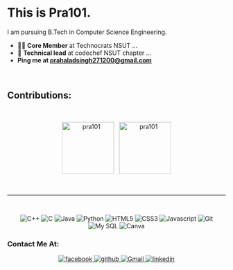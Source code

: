 # This is Pra101. 


I am pursuing B.Tech in Computer Science Engineering.
<!--
*ishikabansal04/ishikabansal04* is a ✨ special ✨ repository because its `README.md` (this file) appears on your GitHub profile.

Here are some ideas to get you started:

- 🔭 I’m currently working on ...
- 🌱 I’m currently learning ...
- 👯 I’m looking to collaborate on ...
- 🤔 I’m looking for help with ...
- 💬 Ask me about ...
- 📫 How to reach me: ...
- 😄 Pronouns: ...
- ⚡ Fun fact: ...
-->



- 👨‍💻 **Core Member** at Technocrats NSUT ...
- 🔭  **Technical lead** at codechef NSUT chapter ...
- **Ping me at prahaladsingh271200@gmail.com**
<br>
<h2>Contributions:</h2>

<br>

<p align="center"><img src="https://github-readme-stats.vercel.app/api/top-langs?username=pra101&show_icons=true&locale=en&layout=compact" alt="pra101" height="120"/> &nbsp; <img src="https://github-readme-stats.vercel.app/api?username=pra101&show_icons=true&locale=en&count_private=true&hide=issues" alt="pra101" height="120"/></p>
 
<br>
<hr>
<br>

<p align="center">
  <img src="https://img.shields.io/badge/C%2B%2B-00599C?style=for-the-badge&logo=c%2B%2B&logoColor=white" alt="C++">
  <img src="https://img.shields.io/badge/C-00599C?style=for-the-badge&logo=c&logoColor=white" alt="C">
  <img src="https://img.shields.io/badge/Java-ED8B00?style=for-the-badge&logo=java&logoColor=white" alt="Java">
  <img src="https://img.shields.io/badge/Python-14354C?style=for-the-badge&logo=python&logoColor=white" alt="Python">
  <img src="https://img.shields.io/badge/HTML5-E34F26?style=for-the-badge&logo=html5&logoColor=white" alt="HTML5">
  <img src="https://img.shields.io/badge/CSS3-1572B6?style=for-the-badge&logo=css3&logoColor=white" alt="CSS3">
  <img src="https://img.shields.io/badge/JavaScript-F7DF1E?style=for-the-badge&logo=javascript&logoColor=black" alt="Javascript">
  <img src="https://img.shields.io/badge/Git-F05032?style=for-the-badge&logo=git&logoColor=white" alt="Git">
  <img src="https://img.shields.io/badge/MySQL-00000F?style=for-the-badge&logo=mysql&logoColor=white" alt="My SQL">
  <img alt="Canva" src="https://img.shields.io/badge/Canva-%2300C4CC.svg?style=for-the-badge&logo=Canva&logoColor=white"/>
</p>
  
### Contact Me At:
<p align = "center">
  <a href="https://www.facebook.com/profile.php?id=100011314336922/">
    <img src="https://img.icons8.com/fluent/48/000000/facebook-new.png" alt= "facebook"/>
  </a>
  <a href="https://github.com/pra101">
    <img src="https://img.icons8.com/color/48/000000/github--v1.png" alt= "github"/>
  </a>
  <a href="mailto:prahaladsingh271200@gmail.com/">
    <img src="https://img.icons8.com/fluent/48/000000/gmail--v2.png" alt= "Gmail"/>
  </a>
  <a href="https://www.linkedin.com/in/prahalad-singh-98591014a/">
    <img src="https://img.icons8.com/fluent/50/000000/linkedin.png" alt= "linkedin"/>
  </a>
</p>
